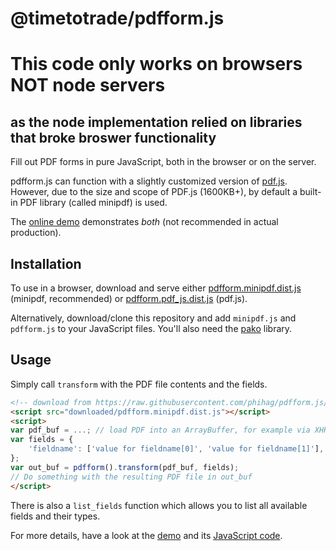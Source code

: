 # @timetotrade/pdfform.js

# This code only works on browsers NOT node servers
## as the node implementation relied on libraries that broke broswer functionality

Fill out PDF forms in pure JavaScript, both in the browser or on the server.

pdfform.js can function with a slightly customized version of [pdf.js](https://github.com/mozilla/pdf.js). However, due to the size and scope of PDF.js (1600KB+), by default a built-in PDF library (called minipdf) is used.

The [online demo](https://phihag.github.io/pdfform.js/docs/demo.html) demonstrates *both* (not recommended in actual production).

## Installation

To use in a browser, download and serve either [pdfform.minipdf.dist.js](https://raw.githubusercontent.com/phihag/pdfform.js/dist/dist/pdfform.minipdf.dist.js) (minipdf, recommended) or [pdfform.pdf_js.dist.js](https://raw.githubusercontent.com/phihag/pdfform.js/dist/dist/pdfform.pdf_js.dist.js) (pdf.js).

Alternatively, download/clone this repository and add `minipdf.js` and `pdfform.js` to your JavaScript files. You'll also need the [pako](https://github.com/nodeca/pako) library.

## Usage

Simply call `transform` with the PDF file contents and the fields.

```html
<!-- download from https://raw.githubusercontent.com/phihag/pdfform.js/dist/dist/pdfform.minipdf.dist.js -->
<script src="downloaded/pdfform.minipdf.dist.js"></script>
<script>
var pdf_buf = ...; // load PDF into an ArrayBuffer, for example via XHR (see demo)
var fields = {
    'fieldname': ['value for fieldname[0]', 'value for fieldname[1]'],
};
var out_buf = pdfform().transform(pdf_buf, fields);
// Do something with the resulting PDF file in out_buf
</script>
```

There is also a `list_fields` function which allows you to list all available fields and their types.

For more details, have a look at the [demo](https://phihag.github.io/pdfform.js/docs/demo.html) and its [JavaScript code](https://github.com/phihag/pdfform.js/blob/master/docs/demo.js).
